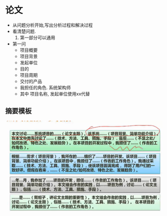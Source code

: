# 论文
- 从问题分析开始,写出分析过程和解决过程
- 看清楚问题. 
    1. 第一部分可以通用
- 第一问
    - 项目概要
    - 项目背景
    - 发起单位
    - 目的
    - 项目周期
    - 交付的产品
    - 我担任的角色. 系统架构师
    - 其中 项目名称, 发起单位使用xx代替


## 摘要模板
![image-20200913212038408](image/image-20200913212038408.png)

